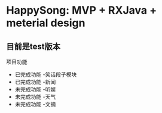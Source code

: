 # HappySong: MVP + RXJava + meterial design

## 目前是test版本

项目功能
- 已完成功能 -笑话段子模块
- 已完成功能 -新闻
- 未完成功能 -听娱
- 未完成功能 -天气
- 未完成功能 -文摘
